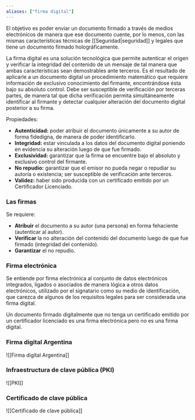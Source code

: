 ```yaml
---
aliases: ["firma digital"]
---
```

El objetivo es poder enviar un documento firmado a través de medios electrónicos de manera que ese documento cuente, por lo menos, con las mismas características técnicas de [[Seguridad|seguridad]] y legales que tiene un documento firmado holográficamente.

La firma digital es una solución tecnológica que permite autenticar el origen y verificar la integridad del contenido de un mensaje de tal manera que ambas características sean demostrables ante terceros. Es el resultado de aplicarle a un documento digital un procedimiento matemático que requiere información de exclusivo conocimiento del firmante, encontrándose ésta bajo su absoluto control. Debe ser susceptible de verificación por terceras partes, de manera tal que dicha verificación permita simultáneamente identificar al firmante y detectar cualquier alteración del documento digital posterior a su firma.

Propiedades:
- **Autenticidad:** poder atribuir el documento únicamente a su autor de forma fidedigna, de manera de poder identificarlo.
- **Integridad:** estar vinculada a los datos del documento digital poniendo en evidencia su alteración luego de que fue firmado.
- **Exclusividad:** garantizar que la firma se encuentre bajo el absoluto y exclusivo control del firmante.
- **No repudio:** garantizar que el emisor no pueda negar o repudiar su autoría o existencia; ser susceptible de verificación ante terceros.
- **Validez:** haber sido producida con un certificado emitido por un Certificador Licenciado.

### Las firmas
Se requiere:
- **Atribuir** el documento a su autor (una persona) en forma fehaciente (autenticar al autor).
- **Verificar** la no alteración del contenido del documento luego de que fue firmado (integridad del contenido).
- **Garantizar** el no repudio.

### Firma electrónica
Se entiende por firma electrónica al conjunto de datos electrónicos integrados, ligados o asociados de manera lógica a otros datos electrónicos, utilizado por el signatario como su medio de identificación, que carezca de algunos de los requisitos legales para ser considerada una firma digital.

Un documento firmado digitalmente que no tenga un certificado emitido por un certificador licenciado es una firma electrónica pero no es una firma digital.

### Firma digital Argentina
![[Firma digital Argentina]]

### Infraestructura de clave pública (PKI)
![[PKI]]

### Certificado de clave pública
![[Certificado de clave pública]]